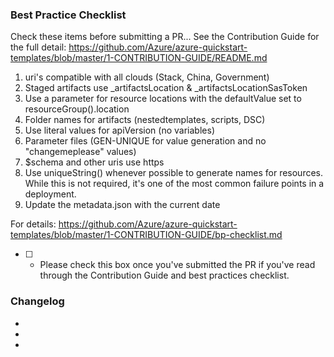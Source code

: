 ### Best Practice Checklist
Check these items before submitting a PR... See the Contribution Guide for the full detail: https://github.com/Azure/azure-quickstart-templates/blob/master/1-CONTRIBUTION-GUIDE/README.md 

1. uri's compatible with all clouds (Stack, China, Government)
1. Staged artifacts use _artifactsLocation & _artifactsLocationSasToken
1. Use a parameter for resource locations with the defaultValue set to resourceGroup().location
1. Folder names for artifacts (nestedtemplates, scripts, DSC)
1. Use literal values for apiVersion (no variables)
1. Parameter files (GEN-UNIQUE for value generation and no "changemeplease" values)
1. $schema and other uris use https
1. Use uniqueString() whenever possible to generate names for resources.  While this is not required, it's one of the most common failure points in a deployment. 
1. Update the metadata.json with the current date

For details: https://github.com/Azure/azure-quickstart-templates/blob/master/1-CONTRIBUTION-GUIDE/bp-checklist.md

- [ ] - Please check this box once you've submitted the PR if you've read through the Contribution Guide and best practices checklist.

### Changelog

*
*
*

